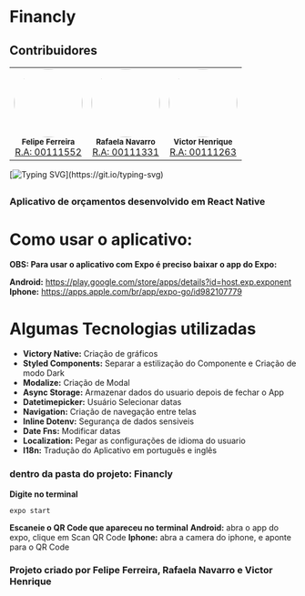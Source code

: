 # Financly

## Contribuidores

<div align="center">
    <table>
        <tr>
            <td align="center">
                <img style="border-radius: 50%;" src="https://github.com/brfelipeferreira.png?size=200" width="120px;" alt=""/>
                <br/><sub><b>Felipe Ferreira</b></sub></a><br/>
                <a href="https://github.com/brfelipeferreira" title="">R.A: 00111552</a>
            </td>
            <td align="center">
                <img style="border-radius: 50%;" src="https://github.com/rafastrombeck.png?size=200" width="120px;" alt=""/>
                <br/><sub><b>Rafaela Navarro</b></sub></a><br/>
                <a href="https://github.com/rafastrombeck" title="">R.A: 00111331</a>
            </td>
            <td align="center">
                <img style="border-radius: 50%;" src="https://github.com/peragomes.png?size=200" 
                width="120px;" alt=""/>
                <br/><sub><b>Victor Henrique</b></sub></a><br/>
                <a href="https://github.com/peragomes" title="">R.A: 00111263</a>
            </td>
        </tr>
    </table>
</div>

[![Typing SVG](https://readme-typing-svg.herokuapp.com/?color=f74a5e&size=35&center=true&vCenter=true&width=1000&lines=Engenharia+da+Computação;Carteira+Digital;)](https://git.io/typing-svg)

##


### Aplicativo de orçamentos desenvolvido em React Native

# Como usar o aplicativo: 
**OBS: Para usar o aplicativo com Expo é preciso baixar o app do Expo:**

**Android:** https://play.google.com/store/apps/details?id=host.exp.exponent  
**Iphone:** https://apps.apple.com/br/app/expo-go/id982107779  

# Algumas Tecnologias utilizadas

- **Victory Native:** Criação de gráficos
- **Styled Components:** Separar a estilização do Componente e Criação de modo Dark
- **Modalize:** Criação de Modal
- **Async Storage:** Armazenar dados do usuario depois de fechar o App
- **Datetimepicker:** Usuário Selecionar datas
- **Navigation:** Criação de navegação entre telas
- **Inline Dotenv:** Segurança de dados sensiveis
- **Date Fns:** Modificar datas
- **Localization:** Pegar as configurações de idioma do usuario
- **I18n:** Tradução do Aplicativo em português e inglês

### dentro da pasta do projeto: Financly

**Digite no terminal**
```
expo start
```
**Escaneie o QR Code que apareceu no terminal**
**Android:** abra o app do expo, clique em Scan QR Code
**Iphone:** abra a camera do iphone, e aponte para o QR Code

<h3>Projeto criado por Felipe Ferreira, Rafaela Navarro e Victor Henrique</h3>
